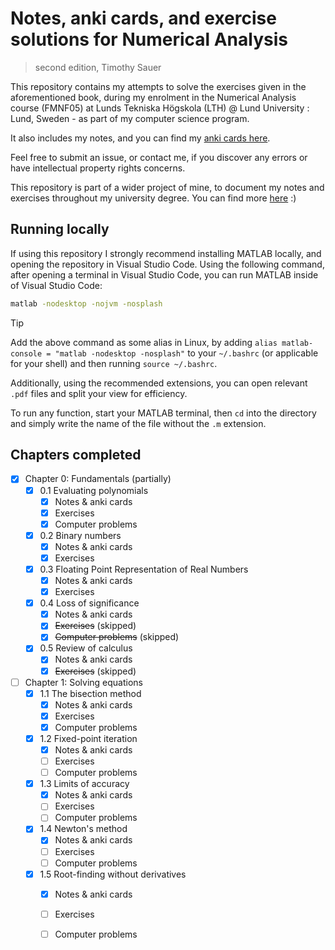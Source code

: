 # Notes, anki cards, and exercise solutions for Numerical Analysis
> second edition, Timothy Sauer

This repository contains my attempts to solve the exercises given in the aforementioned book, during my enrolment in the Numerical Analysis course (FMNF05) at Lunds Tekniska Högskola (LTH) @ Lund University : Lund, Sweden - as part of my computer science program.

It also includes my notes, and you can find my [anki cards here](https://www.github.com/mikael-ros/LTH-anki/Y3/P3/FMNF05/Book).

Feel free to submit an issue, or contact me, if you discover any errors or have intellectual property rights concerns. 

This repository is part of a wider project of mine, to document my notes and exercises throughout my university degree. You can find more [here](https://mikaelrr.notion.site/Delade-anteckningar-Hub-LTH-D-C-f2a47297b9b146dba372e02c4f789d55?pvs=4) :)

## Running locally
If using this repository I strongly recommend installing MATLAB locally, and opening the repository in Visual Studio Code. Using the following command, after opening a terminal in Visual Studio Code, you can run MATLAB inside of Visual Studio Code:
```sh
matlab -nodesktop -nojvm -nosplash
```
> [!TIP]
> Add the above command as some alias in Linux, by adding ``alias matlab-console = "matlab -nodesktop -nosplash"`` to your ``~/.bashrc`` (or applicable for your shell) and then running ``source ~/.bashrc``.

Additionally, using the recommended extensions, you can open relevant ``.pdf`` files and split your view for efficiency.

To run any function, start your MATLAB terminal, then ``cd`` into the directory and simply write the name of the file without the ``.m`` extension.

## Chapters completed
- [x] Chapter 0: Fundamentals (partially)
  - [x] 0.1 Evaluating polynomials
    - [x] Notes & anki cards
    - [x] Exercises 
    - [x] Computer problems
  - [x] 0.2 Binary numbers
    - [x] Notes & anki cards
    - [x] Exercises
  - [x] 0.3 Floating Point Representation of Real Numbers
    - [x] Notes & anki cards
    - [x] Exercises  
  - [x] 0.4 Loss of significance
    - [x] Notes & anki cards
    - [x] ~~Exercises~~ (skipped)
    - [x] ~~Computer problems~~ (skipped)
  - [x] 0.5 Review of calculus
    - [x] Notes & anki cards
    - [x] ~~Exercises~~ (skipped)
- [ ] Chapter 1: Solving equations
  - [x] 1.1 The bisection method
    - [x] Notes & anki cards
    - [x] Exercises 
    - [x] Computer problems
  - [x] 1.2 Fixed-point iteration
    - [x] Notes & anki cards
    - [ ] Exercises 
    - [ ] Computer problems
  - [x] 1.3 Limits of accuracy
    - [x] Notes & anki cards
    - [ ] Exercises 
    - [ ] Computer problems 
  - [x] 1.4 Newton's method
    - [x] Notes & anki cards
    - [ ] Exercises 
    - [ ] Computer problems 
  - [x] 1.5 Root-finding without derivatives
    - [x] Notes & anki cards
    - [ ] Exercises 
    - [ ] Computer problems 

